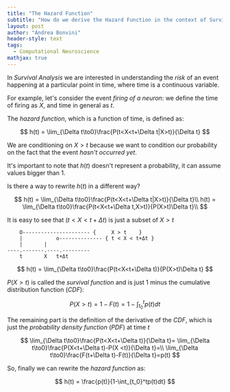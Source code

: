 ```yaml
---
title: "The Hazard Function"
subtitle: "How do we derive the Hazard Function in the context of Survival Anaysis?"
layout: post
author: "Andrea Bonvini"
header-style: text
tags:
  - Computational Neuroscience
mathjax: true
---
```


In *Survival Analysis* we are interested in understanding the *risk* of an event happening at a particular point in time, where time is a continuous variable.

For example, let's consider the event *firing of a neuron*: we define the time of firing as $X$, and time in general as $t$.

The *hazard function*, which is a function of time, is defined as:

$$
h(t) = \lim_{\Delta t\to0}\frac{P(t<X<t+\Delta t|X>t)}{\Delta t}
$$

We are conditioning on $X>t$ because we want to condition our probability on the fact that the event *hasn't occurred yet*.

It's important to note that $h(t)$ doesn't represent a probability, it can assume values bigger than $1$.

Is there a way to rewrite $h(t)$ in a different way?

$$
h(t) = \lim_{\Delta t\to0}\frac{P(t<X<t+\Delta t|X>t)}{\Delta t}\\
h(t) = \lim_{\Delta t\to0}\frac{P(t<X<t+\Delta t,X>t)}{P(X>t)\Delta t}\\
$$

It is easy to see that $(t<X<t+\Delta t)$ is just a subset of $X>t$

```
    O---------------------- {     X > t    }
    |		    o-------------- { t < X < t+Δt }
    |       |	 	
----.-------.----.---------
    t       X   t+Δt
```


$$
  h(t) = \lim_{\Delta t\to0}\frac{P(t<X<t+\Delta t)}{P(X>t)\Delta t}
$$

$P(X>t)$ is called the *survival function* and is just $1$ minus the cumulative distribution function (*CDF*):

$$
  P(X>t) = 1-F(t)=1-\int_{t_0}^tp(t)dt
$$

The remaining part is the definition of the derivative of the *CDF*, which is just the *probability density function* (*PDF*) at time $t$ 

$$
  \lim_{\Delta t\to0}\frac{P(t<X<t+\Delta t)}{\Delta t}= \lim_{\Delta t\to0}\frac{P(X<t+\Delta t)-P(X <t)}{\Delta t}=\\
  \lim_{\Delta t\to0}\frac{F(t+\Delta t)-F(t)}{\Delta t}=p(t)
$$

So, finally we can rewrite the *hazard function* as:

$$
  h(t) = \frac{p(t)}{1-\int_{t_0}^tp(t)dt}
$$

